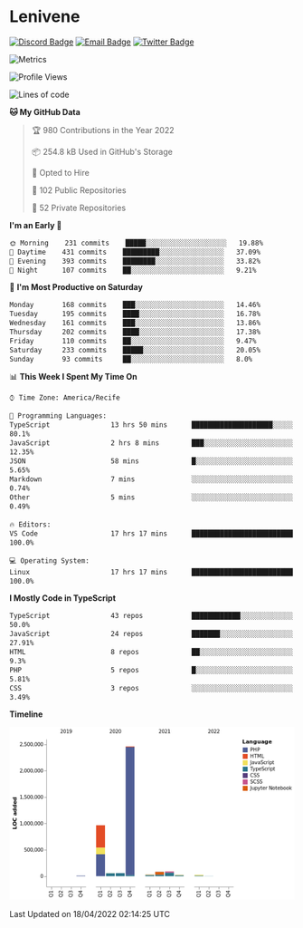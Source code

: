# Lenivene

[![Discord Badge](https://img.shields.io/badge/-Lenivene%230715-black?style=flat-square&logo=Discord&logoColor=white)](http://discord.com/)
[![Email Badge](https://img.shields.io/badge/-lenivene@msn.com-black?style=flat-square&logo=Gmail&logoColor=white&link=mailto:lenivene@msn.com)](mailto:lenivene@msn.com)
[![Twitter Badge](https://img.shields.io/badge/-@enevinel-black?style=flat-square&logo=twitter&logoColor=white&link=https://twitter.com/enevinel)](https://twitter.com/enevinel)

<!-- https://github-readme-stats.vercel.app/api?username=lenivene&show_icons=true -->

<img src="https://metrics.lecoq.io/lenivene?template=classic&config.timezone=America%2FRecife" alt="Metrics" />

<!--START_SECTION:waka-->
![Profile Views](http://img.shields.io/badge/Profile%20Views-6-blue)

![Lines of code](https://img.shields.io/badge/From%20Hello%20World%20I%27ve%20Written-4%20Million%20lines%20of%20code-blue)

**🐱 My GitHub Data** 

> 🏆 980 Contributions in the Year 2022
 > 
> 📦 254.8 kB Used in GitHub's Storage 
 > 
> 💼 Opted to Hire
 > 
> 📜 102 Public Repositories 
 > 
> 🔑 52 Private Repositories  
 > 
**I'm an Early 🐤** 

```text
🌞 Morning    231 commits    █████░░░░░░░░░░░░░░░░░░░░   19.88% 
🌆 Daytime    431 commits    █████████░░░░░░░░░░░░░░░░   37.09% 
🌃 Evening    393 commits    ████████░░░░░░░░░░░░░░░░░   33.82% 
🌙 Night      107 commits    ██░░░░░░░░░░░░░░░░░░░░░░░   9.21%

```
📅 **I'm Most Productive on Saturday** 

```text
Monday       168 commits    ███░░░░░░░░░░░░░░░░░░░░░░   14.46% 
Tuesday      195 commits    ████░░░░░░░░░░░░░░░░░░░░░   16.78% 
Wednesday    161 commits    ███░░░░░░░░░░░░░░░░░░░░░░   13.86% 
Thursday     202 commits    ████░░░░░░░░░░░░░░░░░░░░░   17.38% 
Friday       110 commits    ██░░░░░░░░░░░░░░░░░░░░░░░   9.47% 
Saturday     233 commits    █████░░░░░░░░░░░░░░░░░░░░   20.05% 
Sunday       93 commits     ██░░░░░░░░░░░░░░░░░░░░░░░   8.0%

```


📊 **This Week I Spent My Time On** 

```text
⌚︎ Time Zone: America/Recife

💬 Programming Languages: 
TypeScript               13 hrs 50 mins      ████████████████████░░░░░   80.1% 
JavaScript               2 hrs 8 mins        ███░░░░░░░░░░░░░░░░░░░░░░   12.35% 
JSON                     58 mins             █░░░░░░░░░░░░░░░░░░░░░░░░   5.65% 
Markdown                 7 mins              ░░░░░░░░░░░░░░░░░░░░░░░░░   0.74% 
Other                    5 mins              ░░░░░░░░░░░░░░░░░░░░░░░░░   0.49%

🔥 Editors: 
VS Code                  17 hrs 17 mins      █████████████████████████   100.0%

💻 Operating System: 
Linux                    17 hrs 17 mins      █████████████████████████   100.0%

```

**I Mostly Code in TypeScript** 

```text
TypeScript               43 repos            ████████████░░░░░░░░░░░░░   50.0% 
JavaScript               24 repos            ███████░░░░░░░░░░░░░░░░░░   27.91% 
HTML                     8 repos             ██░░░░░░░░░░░░░░░░░░░░░░░   9.3% 
PHP                      5 repos             █░░░░░░░░░░░░░░░░░░░░░░░░   5.81% 
CSS                      3 repos             ░░░░░░░░░░░░░░░░░░░░░░░░░   3.49%

```


**Timeline**

![Chart not found](https://raw.githubusercontent.com/lenivene/lenivene/master/charts/bar_graph.png) 


 Last Updated on 18/04/2022 02:14:25 UTC
<!--END_SECTION:waka-->